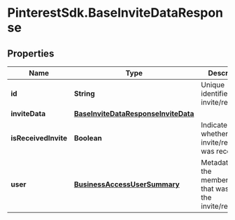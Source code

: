 # PinterestSdk.BaseInviteDataResponse

## Properties

Name | Type | Description | Notes
------------ | ------------- | ------------- | -------------
**id** | **String** | Unique identifier of the invite/request. | [optional] 
**inviteData** | [**BaseInviteDataResponseInviteData**](BaseInviteDataResponseInviteData.md) |  | [optional] 
**isReceivedInvite** | **Boolean** | Indicates whether the invite/request was received. | [optional] 
**user** | [**BusinessAccessUserSummary**](BusinessAccessUserSummary.md) | Metadata for the member/partner that was sent the invite/request. | [optional] 


